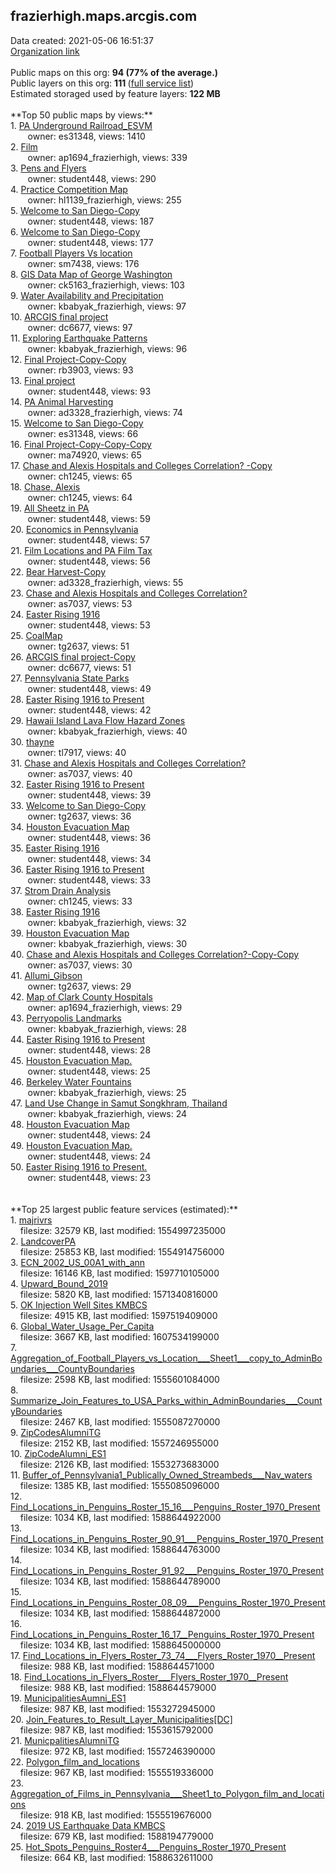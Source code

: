 <h2>frazierhigh.maps.arcgis.com</h2> Data created: 2021-05-06 16:51:37 <br /><a target='new' href='https://frazierhigh.maps.arcgis.com'>Organization link</a><br /><br />Public maps on this org: <b>94 (77% of the average.)</b><br />Public layers on this org: <b>111 </b>(<a target='new' href='https://services.arcgis.com/sRvAnyIC4ZkFCTae/ArcGIS/rest/services'>full service list</a>)<br />Estimated storaged used by feature layers: <b>122 MB</b><br /><br />**Top 50 public maps by views:**<br />  1. <a target='new' href='https://www.arcgis.com/home/item.html?id=05b76906c58b4dff839560e806b4a133'>PA Underground Railroad_ESVM</a> <br />  &nbsp;&nbsp;&nbsp;&nbsp; &nbsp;&nbsp;owner: es31348, views: 1410<br />  2. <a target='new' href='https://www.arcgis.com/home/item.html?id=1a9f5b2542df4e3b92679f3c5de2bd4a'>Film</a> <br />  &nbsp;&nbsp;&nbsp;&nbsp; &nbsp;&nbsp;owner: ap1694_frazierhigh, views: 339<br />  3. <a target='new' href='https://www.arcgis.com/home/item.html?id=b429e50d564a41ac9787e47b4a6d66be'>Pens and Flyers</a> <br />  &nbsp;&nbsp;&nbsp;&nbsp; &nbsp;&nbsp;owner: student448, views: 290<br />  4. <a target='new' href='https://www.arcgis.com/home/item.html?id=86a62dc32baa46be8896304e8bc8e4d0'>Practice Competition Map</a> <br />  &nbsp;&nbsp;&nbsp;&nbsp; &nbsp;&nbsp;owner: hl1139_frazierhigh, views: 255<br />  5. <a target='new' href='https://www.arcgis.com/home/item.html?id=43cab1a8388b46febd21bf955b535cd8'>Welcome to San Diego-Copy</a> <br />  &nbsp;&nbsp;&nbsp;&nbsp; &nbsp;&nbsp;owner: student448, views: 187<br />  6. <a target='new' href='https://www.arcgis.com/home/item.html?id=766bd463a0874e918c8978e0954380e1'>Welcome to San Diego-Copy</a> <br />  &nbsp;&nbsp;&nbsp;&nbsp; &nbsp;&nbsp;owner: student448, views: 177<br />  7. <a target='new' href='https://www.arcgis.com/home/item.html?id=275ade1333014a86b0954b9e462f744b'>Football Players Vs location</a> <br />  &nbsp;&nbsp;&nbsp;&nbsp; &nbsp;&nbsp;owner: sm7438, views: 176<br />  8. <a target='new' href='https://www.arcgis.com/home/item.html?id=89420fed19644d3bbc0da4121e05e71e'>GIS Data Map of George Washington</a> <br />  &nbsp;&nbsp;&nbsp;&nbsp; &nbsp;&nbsp;owner: ck5163_frazierhigh, views: 103<br />  9. <a target='new' href='https://www.arcgis.com/home/item.html?id=b639c18bc9a74c0a909c0a97448cb13f'>Water Availability and Precipitation</a> <br />  &nbsp;&nbsp;&nbsp;&nbsp; &nbsp;&nbsp;owner: kbabyak_frazierhigh, views: 97<br />  10. <a target='new' href='https://www.arcgis.com/home/item.html?id=98ccfa940198459d94b79e3a158f5182'>ARCGIS final project</a> <br />  &nbsp;&nbsp;&nbsp;&nbsp; &nbsp;&nbsp;owner: dc6677, views: 97<br />  11. <a target='new' href='https://www.arcgis.com/home/item.html?id=bf4400d8d1684feeac8e01cc9f5e9786'>Exploring Earthquake Patterns</a> <br />  &nbsp;&nbsp;&nbsp;&nbsp; &nbsp;&nbsp;owner: kbabyak_frazierhigh, views: 96<br />  12. <a target='new' href='https://www.arcgis.com/home/item.html?id=59eed9cf6e9b424da622e6faba8328cc'>Final Project-Copy-Copy</a> <br />  &nbsp;&nbsp;&nbsp;&nbsp; &nbsp;&nbsp;owner: rb3903, views: 93<br />  13. <a target='new' href='https://www.arcgis.com/home/item.html?id=55de7b666c05487b88565a8ba21975e4'>Final project</a> <br />  &nbsp;&nbsp;&nbsp;&nbsp; &nbsp;&nbsp;owner: student448, views: 93<br />  14. <a target='new' href='https://www.arcgis.com/home/item.html?id=e322e7d0fa4047afb560e4dc36620738'>PA Animal Harvesting</a> <br />  &nbsp;&nbsp;&nbsp;&nbsp; &nbsp;&nbsp;owner: ad3328_frazierhigh, views: 74<br />  15. <a target='new' href='https://www.arcgis.com/home/item.html?id=efef7bbc14c843ae9145a6ab79c5ce8f'>Welcome to San Diego-Copy</a> <br />  &nbsp;&nbsp;&nbsp;&nbsp; &nbsp;&nbsp;owner: es31348, views: 66<br />  16. <a target='new' href='https://www.arcgis.com/home/item.html?id=97ba6fd142fd4e5db0cfb48bcb400443'>Final Project-Copy-Copy-Copy</a> <br />  &nbsp;&nbsp;&nbsp;&nbsp; &nbsp;&nbsp;owner: ma74920, views: 65<br />  17. <a target='new' href='https://www.arcgis.com/home/item.html?id=717921dcbcc94e3a85fd63890292f917'>Chase and Alexis Hospitals and Colleges Correlation? -Copy</a> <br />  &nbsp;&nbsp;&nbsp;&nbsp; &nbsp;&nbsp;owner: ch1245, views: 65<br />  18. <a target='new' href='https://www.arcgis.com/home/item.html?id=06befc843ed341c58a65704d05a0e20a'>Chase, Alexis</a> <br />  &nbsp;&nbsp;&nbsp;&nbsp; &nbsp;&nbsp;owner: ch1245, views: 64<br />  19. <a target='new' href='https://www.arcgis.com/home/item.html?id=e6e13c2def1245c2bdde4bcfa4a999cc'>All Sheetz in PA</a> <br />  &nbsp;&nbsp;&nbsp;&nbsp; &nbsp;&nbsp;owner: student448, views: 59<br />  20. <a target='new' href='https://www.arcgis.com/home/item.html?id=edeee38983f441ab9786ab918a70cbd3'>Economics in Pennsylvania</a> <br />  &nbsp;&nbsp;&nbsp;&nbsp; &nbsp;&nbsp;owner: student448, views: 57<br />  21. <a target='new' href='https://www.arcgis.com/home/item.html?id=78e28db0f6df4a3286d9d09c1bec0f11'>Film Locations and PA Film Tax</a> <br />  &nbsp;&nbsp;&nbsp;&nbsp; &nbsp;&nbsp;owner: student448, views: 56<br />  22. <a target='new' href='https://www.arcgis.com/home/item.html?id=be938765af64479db47d25efea7c8e38'>Bear Harvest-Copy</a> <br />  &nbsp;&nbsp;&nbsp;&nbsp; &nbsp;&nbsp;owner: ad3328_frazierhigh, views: 55<br />  23. <a target='new' href='https://www.arcgis.com/home/item.html?id=22399ac0e2c241e39d8f0d35f91c786c'>Chase and Alexis Hospitals and Colleges Correlation?</a> <br />  &nbsp;&nbsp;&nbsp;&nbsp; &nbsp;&nbsp;owner: as7037, views: 53<br />  24. <a target='new' href='https://www.arcgis.com/home/item.html?id=1ac5f644d2b1493ebb9cd81345d879ca'>Easter Rising 1916</a> <br />  &nbsp;&nbsp;&nbsp;&nbsp; &nbsp;&nbsp;owner: student448, views: 53<br />  25. <a target='new' href='https://www.arcgis.com/home/item.html?id=7a508588d3144427ac1fd20c4787795c'>CoalMap</a> <br />  &nbsp;&nbsp;&nbsp;&nbsp; &nbsp;&nbsp;owner: tg2637, views: 51<br />  26. <a target='new' href='https://www.arcgis.com/home/item.html?id=b90fe441f5434db5ae9c870c452c9344'>ARCGIS final project-Copy</a> <br />  &nbsp;&nbsp;&nbsp;&nbsp; &nbsp;&nbsp;owner: dc6677, views: 51<br />  27. <a target='new' href='https://www.arcgis.com/home/item.html?id=b6c38b57ff0a4cbd8f60cceecfb62ad5'>Pennsylvania State Parks</a> <br />  &nbsp;&nbsp;&nbsp;&nbsp; &nbsp;&nbsp;owner: student448, views: 49<br />  28. <a target='new' href='https://www.arcgis.com/home/item.html?id=575248be9a53417fa9c0db6dcd4ee6f2'>Easter Rising 1916 to Present</a> <br />  &nbsp;&nbsp;&nbsp;&nbsp; &nbsp;&nbsp;owner: student448, views: 42<br />  29. <a target='new' href='https://www.arcgis.com/home/item.html?id=5129b3a603cc4f12a6714a0a7a63c1c0'>Hawaii Island Lava Flow Hazard Zones</a> <br />  &nbsp;&nbsp;&nbsp;&nbsp; &nbsp;&nbsp;owner: kbabyak_frazierhigh, views: 40<br />  30. <a target='new' href='https://www.arcgis.com/home/item.html?id=b9bb87f06a5c47eab5a92adc2eca446b'>thayne</a> <br />  &nbsp;&nbsp;&nbsp;&nbsp; &nbsp;&nbsp;owner: tl7917, views: 40<br />  31. <a target='new' href='https://www.arcgis.com/home/item.html?id=986ee814ee45434f98c8f94c9ab9a104'>Chase and Alexis Hospitals and Colleges Correlation? </a> <br />  &nbsp;&nbsp;&nbsp;&nbsp; &nbsp;&nbsp;owner: as7037, views: 40<br />  32. <a target='new' href='https://www.arcgis.com/home/item.html?id=52ee7a7f478e4945b226aad804f05bd9'>Easter Rising 1916 to Present</a> <br />  &nbsp;&nbsp;&nbsp;&nbsp; &nbsp;&nbsp;owner: student448, views: 39<br />  33. <a target='new' href='https://www.arcgis.com/home/item.html?id=c558e88edbbd4299b295103065e80241'>Welcome to San Diego-Copy</a> <br />  &nbsp;&nbsp;&nbsp;&nbsp; &nbsp;&nbsp;owner: tg2637, views: 36<br />  34. <a target='new' href='https://www.arcgis.com/home/item.html?id=68a4452ff2ce44efb04c0e760fe1257f'>Houston Evacuation Map</a> <br />  &nbsp;&nbsp;&nbsp;&nbsp; &nbsp;&nbsp;owner: student448, views: 36<br />  35. <a target='new' href='https://www.arcgis.com/home/item.html?id=ed3e099f4f2d4b8580fa1fca4bf7252f'>Easter Rising 1916</a> <br />  &nbsp;&nbsp;&nbsp;&nbsp; &nbsp;&nbsp;owner: student448, views: 34<br />  36. <a target='new' href='https://www.arcgis.com/home/item.html?id=133295da1f294bcebc6f67d2915e9d76'>Easter Rising 1916 to Present</a> <br />  &nbsp;&nbsp;&nbsp;&nbsp; &nbsp;&nbsp;owner: student448, views: 33<br />  37. <a target='new' href='https://www.arcgis.com/home/item.html?id=83f2b36494914358afab51f18a4328ca'>Strom Drain Analysis</a> <br />  &nbsp;&nbsp;&nbsp;&nbsp; &nbsp;&nbsp;owner: ch1245, views: 33<br />  38. <a target='new' href='https://www.arcgis.com/home/item.html?id=4f632b42b0e44270b3975486c839a869'>Easter Rising 1916</a> <br />  &nbsp;&nbsp;&nbsp;&nbsp; &nbsp;&nbsp;owner: kbabyak_frazierhigh, views: 32<br />  39. <a target='new' href='https://www.arcgis.com/home/item.html?id=fb0da334a3cd4c888e79a346fc97be8e'>Houston Evacuation Map</a> <br />  &nbsp;&nbsp;&nbsp;&nbsp; &nbsp;&nbsp;owner: kbabyak_frazierhigh, views: 30<br />  40. <a target='new' href='https://www.arcgis.com/home/item.html?id=351b9372c5b845be9c6e5f5927855c51'>Chase and Alexis Hospitals and Colleges Correlation?-Copy-Copy</a> <br />  &nbsp;&nbsp;&nbsp;&nbsp; &nbsp;&nbsp;owner: as7037, views: 30<br />  41. <a target='new' href='https://www.arcgis.com/home/item.html?id=2d49a78e3c434144abdd8da8f9900071'>Allumi_Gibson</a> <br />  &nbsp;&nbsp;&nbsp;&nbsp; &nbsp;&nbsp;owner: tg2637, views: 29<br />  42. <a target='new' href='https://www.arcgis.com/home/item.html?id=c5f5bf5d48c74937874fe00f6af7f12a'>Map of Clark County Hospitals</a> <br />  &nbsp;&nbsp;&nbsp;&nbsp; &nbsp;&nbsp;owner: ap1694_frazierhigh, views: 29<br />  43. <a target='new' href='https://www.arcgis.com/home/item.html?id=898d46756e0d48e2acfd9167dc8e1909'>Perryopolis Landmarks</a> <br />  &nbsp;&nbsp;&nbsp;&nbsp; &nbsp;&nbsp;owner: kbabyak_frazierhigh, views: 28<br />  44. <a target='new' href='https://www.arcgis.com/home/item.html?id=4f2214f278484ecc8554774297d94abf'>Easter Rising 1916 to Present</a> <br />  &nbsp;&nbsp;&nbsp;&nbsp; &nbsp;&nbsp;owner: student448, views: 28<br />  45. <a target='new' href='https://www.arcgis.com/home/item.html?id=33c25f0597ad4cd6805ddfc6ca19e3a2'>Houston Evacuation Map.</a> <br />  &nbsp;&nbsp;&nbsp;&nbsp; &nbsp;&nbsp;owner: student448, views: 25<br />  46. <a target='new' href='https://www.arcgis.com/home/item.html?id=3b3179d1be504c43b7e361775e85b311'>Berkeley Water Fountains</a> <br />  &nbsp;&nbsp;&nbsp;&nbsp; &nbsp;&nbsp;owner: kbabyak_frazierhigh, views: 25<br />  47. <a target='new' href='https://www.arcgis.com/home/item.html?id=1ea017065c1c437199b7180ebada8e84'>Land Use Change in Samut Songkhram, Thailand</a> <br />  &nbsp;&nbsp;&nbsp;&nbsp; &nbsp;&nbsp;owner: kbabyak_frazierhigh, views: 24<br />  48. <a target='new' href='https://www.arcgis.com/home/item.html?id=4bce6f064d384c3a8205647eaf2e8828'>Houston Evacuation Map</a> <br />  &nbsp;&nbsp;&nbsp;&nbsp; &nbsp;&nbsp;owner: student448, views: 24<br />  49. <a target='new' href='https://www.arcgis.com/home/item.html?id=11dbd04f05fb4383922937fe9b76d076'>Houston Evacuation Map.</a> <br />  &nbsp;&nbsp;&nbsp;&nbsp; &nbsp;&nbsp;owner: student448, views: 24<br />  50. <a target='new' href='https://www.arcgis.com/home/item.html?id=aa1a584da71e47b3808e1e7343420d01'>Easter Rising 1916 to Present.</a> <br />  &nbsp;&nbsp;&nbsp;&nbsp; &nbsp;&nbsp;owner: student448, views: 23<br /><br /><br />**Top 25 largest public feature services (estimated):**<br /> 1. <a target='new' href='https://www.arcgis.com/home/item.html?id=4ca3b80c553444eca5616715e4b5f732'>majrivrs</a><br /> &nbsp;&nbsp;&nbsp;&nbsp;filesize: 32579 KB, last modified: 1554997235000<br /> 2. <a target='new' href='https://www.arcgis.com/home/item.html?id=ed938a6978b24d27a01c82ba35ed0782'>LandcoverPA</a><br /> &nbsp;&nbsp;&nbsp;&nbsp;filesize: 25853 KB, last modified: 1554914756000<br /> 3. <a target='new' href='https://www.arcgis.com/home/item.html?id=887c0a60e9a7454782240d84b73bab1e'>ECN_2002_US_00A1_with_ann</a><br /> &nbsp;&nbsp;&nbsp;&nbsp;filesize: 16146 KB, last modified: 1597710105000<br /> 4. <a target='new' href='https://www.arcgis.com/home/item.html?id=cd3b9e6a081744ffafd1f25a3a18f923'>Upward_Bound_2019</a><br /> &nbsp;&nbsp;&nbsp;&nbsp;filesize: 5820 KB, last modified: 1571340816000<br /> 5. <a target='new' href='https://www.arcgis.com/home/item.html?id=8994765094674cea86c4b16f176394a1'>OK Injection Well Sites KMBCS</a><br /> &nbsp;&nbsp;&nbsp;&nbsp;filesize: 4915 KB, last modified: 1597519409000<br /> 6. <a target='new' href='https://www.arcgis.com/home/item.html?id=e8b59e3da06848bd8784a4ca05e1024a'>Global_Water_Usage_Per_Capita</a><br /> &nbsp;&nbsp;&nbsp;&nbsp;filesize: 3667 KB, last modified: 1607534199000<br /> 7. <a target='new' href='https://www.arcgis.com/home/item.html?id=084e8247b48c4228bfce20e5ae546fce'>Aggregation_of_Football_Players_vs_Location___Sheet1___copy_to_AdminBoundaries___CountyBoundaries</a><br /> &nbsp;&nbsp;&nbsp;&nbsp;filesize: 2598 KB, last modified: 1555601084000<br /> 8. <a target='new' href='https://www.arcgis.com/home/item.html?id=5d01de32930c48f6b990dc379ee0027d'>Summarize_Join_Features_to_USA_Parks_within_AdminBoundaries___CountyBoundaries</a><br /> &nbsp;&nbsp;&nbsp;&nbsp;filesize: 2467 KB, last modified: 1555087270000<br /> 9. <a target='new' href='https://www.arcgis.com/home/item.html?id=5fe97a2dd3d04bf7a145c7216c763f85'>ZipCodesAlumniTG</a><br /> &nbsp;&nbsp;&nbsp;&nbsp;filesize: 2152 KB, last modified: 1557246955000<br /> 10. <a target='new' href='https://www.arcgis.com/home/item.html?id=c4550c540ef44487b20968faea25219c'>ZipCodeAlumni_ES1</a><br /> &nbsp;&nbsp;&nbsp;&nbsp;filesize: 2126 KB, last modified: 1553273683000<br /> 11. <a target='new' href='https://www.arcgis.com/home/item.html?id=b7fae7ff6862491d91e3b70dd108b6b5'>Buffer_of_Pennsylvania1_Publically_Owned_Streambeds___Nav_waters</a><br /> &nbsp;&nbsp;&nbsp;&nbsp;filesize: 1385 KB, last modified: 1555085096000<br /> 12. <a target='new' href='https://www.arcgis.com/home/item.html?id=298c59c5b2fc40ce84754f87dfa7f234'>Find_Locations_in_Penguins_Roster_15_16___Penguins_Roster_1970_Present</a><br /> &nbsp;&nbsp;&nbsp;&nbsp;filesize: 1034 KB, last modified: 1588644922000<br /> 13. <a target='new' href='https://www.arcgis.com/home/item.html?id=12ebd1b31bbc4285b028df77be4dc2e7'>Find_Locations_in_Penguins_Roster_90_91___Penguins_Roster_1970_Present</a><br /> &nbsp;&nbsp;&nbsp;&nbsp;filesize: 1034 KB, last modified: 1588644763000<br /> 14. <a target='new' href='https://www.arcgis.com/home/item.html?id=32a4f87a0917412e8f476afc70b36d52'>Find_Locations_in_Penguins_Roster_91_92___Penguins_Roster_1970_Present</a><br /> &nbsp;&nbsp;&nbsp;&nbsp;filesize: 1034 KB, last modified: 1588644789000<br /> 15. <a target='new' href='https://www.arcgis.com/home/item.html?id=e9b9bc64834a4f48afa10bed2fb4fafa'>Find_Locations_in_Penguins_Roster_08_09___Penguins_Roster_1970_Present</a><br /> &nbsp;&nbsp;&nbsp;&nbsp;filesize: 1034 KB, last modified: 1588644872000<br /> 16. <a target='new' href='https://www.arcgis.com/home/item.html?id=09deaed193e1480eaf039823dbd00e26'>Find_Locations_in_Penguins_Roster_16_17__Penguins_Roster_1970_Present</a><br /> &nbsp;&nbsp;&nbsp;&nbsp;filesize: 1034 KB, last modified: 1588645000000<br /> 17. <a target='new' href='https://www.arcgis.com/home/item.html?id=daab1ab05d254b5481da71dbd2de8856'>Find_Locations_in_Flyers_Roster_73_74___Flyers_Roster_1970__Present</a><br /> &nbsp;&nbsp;&nbsp;&nbsp;filesize: 988 KB, last modified: 1588644571000<br /> 18. <a target='new' href='https://www.arcgis.com/home/item.html?id=2ec86176fa83406fa3c07d23370a5b76'>Find_Locations_in_Flyers_Roster___Flyers_Roster_1970__Present</a><br /> &nbsp;&nbsp;&nbsp;&nbsp;filesize: 988 KB, last modified: 1588644579000<br /> 19. <a target='new' href='https://www.arcgis.com/home/item.html?id=79c4dfe35a1145b685b901f75fab316c'>MunicipalitiesAumni_ES1</a><br /> &nbsp;&nbsp;&nbsp;&nbsp;filesize: 987 KB, last modified: 1553272945000<br /> 20. <a target='new' href='https://www.arcgis.com/home/item.html?id=96d886c8ec4e4294bc4b5849402995a2'>Join_Features_to_Result_Layer_Municipalities[DC]</a><br /> &nbsp;&nbsp;&nbsp;&nbsp;filesize: 987 KB, last modified: 1553615792000<br /> 21. <a target='new' href='https://www.arcgis.com/home/item.html?id=3edd6ee58ac14e119721af7a37465d01'>MunicpalitiesAlumniTG</a><br /> &nbsp;&nbsp;&nbsp;&nbsp;filesize: 972 KB, last modified: 1557246390000<br /> 22. <a target='new' href='https://www.arcgis.com/home/item.html?id=e7b3f9d448e24a1e8e49dc7b8d13226b'>Polygon_film_and_locations</a><br /> &nbsp;&nbsp;&nbsp;&nbsp;filesize: 967 KB, last modified: 1555519336000<br /> 23. <a target='new' href='https://www.arcgis.com/home/item.html?id=b068e4f7076d4b09a60c5af233fb03aa'>Aggregation_of_Films_in_Pennsylvania___Sheet1_to_Polygon_film_and_locations</a><br /> &nbsp;&nbsp;&nbsp;&nbsp;filesize: 918 KB, last modified: 1555519676000<br /> 24. <a target='new' href='https://www.arcgis.com/home/item.html?id=388236a7043b4adfa6c0982679815323'>2019 US Earthquake Data KMBCS</a><br /> &nbsp;&nbsp;&nbsp;&nbsp;filesize: 679 KB, last modified: 1588194779000<br /> 25. <a target='new' href='https://www.arcgis.com/home/item.html?id=ccb59750e4664560adb6737eaf01effc'>Hot_Spots_Penguins_Roster4___Penguins_Roster_1970_Present</a><br /> &nbsp;&nbsp;&nbsp;&nbsp;filesize: 664 KB, last modified: 1588632611000<br />